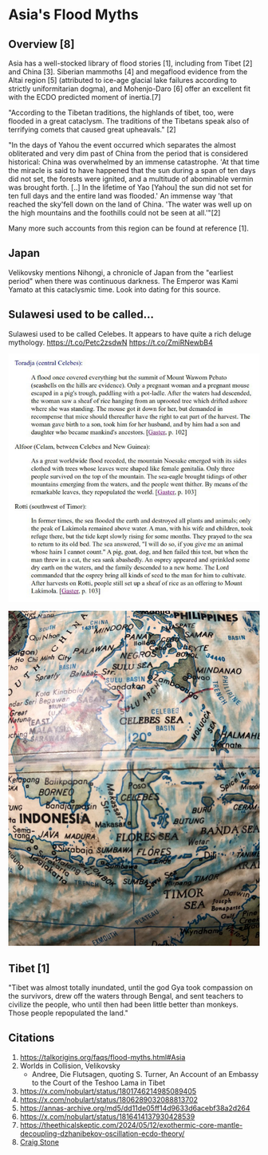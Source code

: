 # Asia's Flood Myths

## Overview [8]

Asia has a well-stocked library of flood stories [1], including from Tibet [2] and China [3]. Siberian mammoths [4] and megaflood evidence from the Altai region [5] (attributed to ice-age glacial lake failures according to strictly uniformitarian dogma), and Mohenjo-Daro [6] offer an excellent fit with the ECDO predicted moment of inertia.[7]

"According to the Tibetan traditions, the highlands of tibet, too, were flooded in a great cataclysm. The traditions of the Tibetans speak also of terrifying comets that caused great upheavals." [2]

"In the days of Yahou the event occurred which separates the almost obliterated and very dim past of China from the period that is considered historical: China was overwhelmed by an immense catastrophe. 'At that time the miracle is said to have happened that the sun during a span of ten days did not set, the forests were ignited, and a multitude of abominable vermin was brought forth. [..] In the lifetime of Yao [Yahou] the sun did not set for ten full days and the entire land was flooded.' An immense way 'that reached the sky'fell down on the land of China. 'The water was well up on the high mountains and the foothills could not be seen at all.'"[2]

Many more such accounts from this region can be found at reference [1].

## Japan

Velikovsky mentions Nihongi, a chronicle of Japan from the "earliest period" when there was continuous darkness. The Emperor was Kami Yamato at this cataclysmic time. Look into dating for this source.

## Sulawesi used to be called...

Sulawesi used to be called Celebes. It appears to have quite a rich deluge mythology. https://t.co/Petc2zsdwN https://t.co/ZmiRNewbB4

![](img/1803498500312768725-GQdQUOOWQAAc_V8.jpg)

![](img/1803498500312768725-GQdQUOKXYAAGBbd.jpg)

## Tibet [1]

"Tibet was almost totally inundated, until the god Gya took compassion on the survivors, drew off the waters through Bengal, and sent teachers to civilize the people, who until then had been little better than monkeys. Those people repopulated the land."

## Citations

1.  https://talkorigins.org/faqs/flood-myths.html#Asia
2. Worlds in Collision, Velikovsky
	- Andree, Die Flutsagen, quoting S. Turner, An Account of an Embassy to the Court of the Teshoo Lama in Tibet
3. https://x.com/nobulart/status/1801746214985089405
4. https://x.com/nobulart/status/1806289032088813702
5. https://annas-archive.org/md5/dd11de05ff14d9633d6acebf38a2d264
6. https://x.com/nobulart/status/1816414137930428539
7. https://theethicalskeptic.com/2024/05/12/exothermic-core-mantle-decoupling-dzhanibekov-oscillation-ecdo-theory/
8. [Craig Stone](https://nobulart.com)
